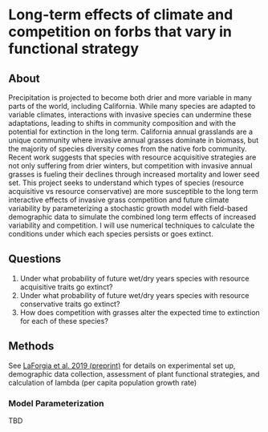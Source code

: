 # Long-term effects of climate and competition on forbs that vary in functional strategy

## About
Precipitation is projected to become both drier and more variable in many parts of the world, including California. While many species are adapted to variable climates, interactions with invasive species can undermine these adaptations, leading to shifts in community composition and with the potential for extinction in the long term. California annual grasslands are a unique community where invasive annual grasses dominate in biomass, but the majority of species diversity comes from the native forb community. Recent work suggests that species with resource acquisitive strategies are not only suffering from drier winters, but competition with invasive annual grasses is fueling their declines through increased mortality and lower seed set. This project seeks to understand which types of species (resource acquisitive vs resource conservative) are more susceptible to the long term interactive effects of invasive grass competition and future climate variability by parameterizing a stochastic growth model with field-based demographic data to simulate the combined long term effects of increased variability and competition. I will use numerical techniques to calculate the conditions under which each species persists or goes extinct.

## Questions
1. Under what probability of future wet/dry years species with resource acquisitive traits go extinct?
2. Under what probability of future wet/dry years species with resource conservative traits go extinct?
3. How does competition with grasses alter the expected time to extinction for each of these species?


## Methods

See [LaForgia et al. 2019 (preprint)](https://ecoevorxiv.org/hqwk4/) for details on experimental set up, demographic data collection, assessment of plant functional strategies, and calculation of lambda (per capita population growth rate)

### Model Parameterization
TBD


